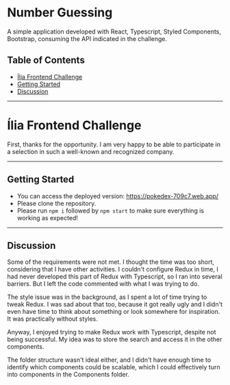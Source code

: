 # Number Guessing

A simple application developed with React, Typescript, Styled Components, Bootstrap, consuming the API indicated in the challenge.

## Table of Contents

- [Ília Frontend Challenge](#ília-frontend-challenge)
- [Getting Started](#getting-started)
- [Discussion](#discussion)

---

# Ília Frontend Challenge

First, thanks for the opportunity. I am very happy to be able to participate in a selection in such a well-known and recognized company.

---

## Getting Started

- You can access the deployed version: https://pokedex-709c7.web.app/
- Please clone the repository.
- Please run `npm i` followed by `npm start` to make sure everything is working as expected!

---

## Discussion

Some of the requirements were not met. I thought the time was too short, considering that I have other activities. I couldn't configure Redux in time, I had never developed this part of Redux with Typescript, so I ran into several barriers. But I left the code commented with what I was trying to do.

The style issue was in the background, as I spent a lot of time trying to tweak Redux. I was sad about that too, because it got really ugly and I didn't even have time to think about something or look somewhere for inspiration. It was practically without styles.

Anyway, I enjoyed trying to make Redux work with Typescript, despite not being successful. My idea was to store the search and access it in the other components.

The folder structure wasn't ideal either, and I didn't have enough time to identify which components could be scalable, which I could effectively turn into components in the Components folder.

